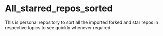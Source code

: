 # All_starred_repos_sorted
This is personal repository to sort all the imported forked and star repos in respective topics to see quickly whenever required
